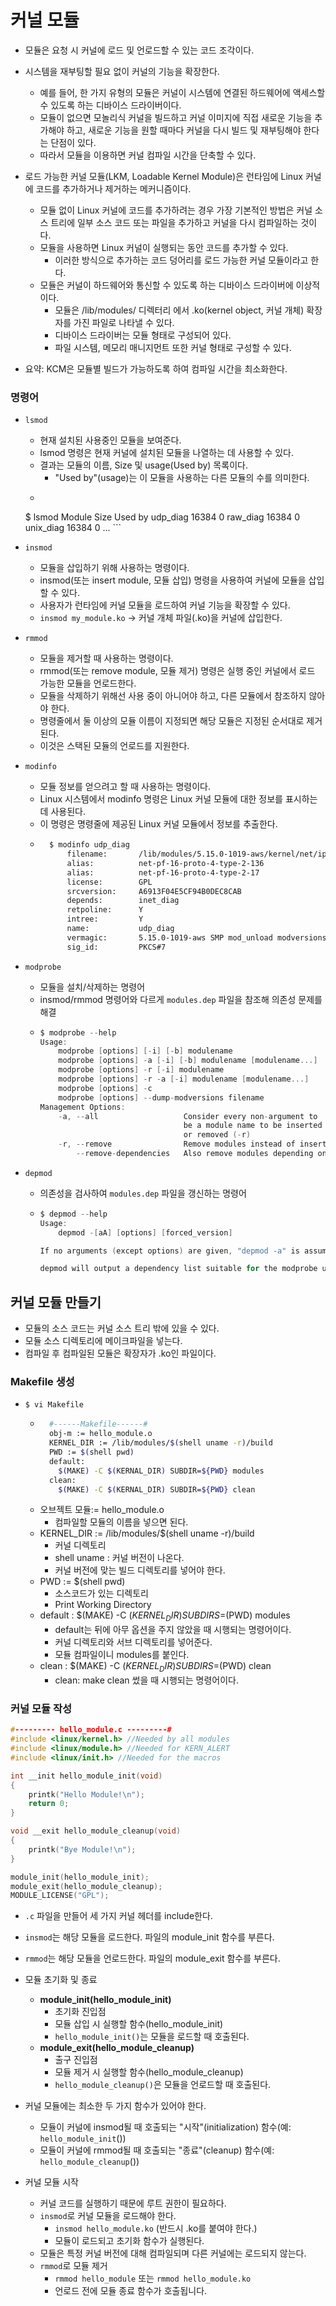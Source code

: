 # 커널 모듈

- 모듈은 요청 시 커널에 로드 및 언로드할 수 있는 코드 조각이다.
  
- 시스템을 재부팅할 필요 없이 커널의 기능을 확장한다.
    - 예를 들어, 한 가지 유형의 모듈은 커널이 시스템에 연결된 하드웨어에 액세스할 수 있도록 하는 디바이스 드라이버이다.
    - 모듈이 없으면 모놀리식 커널을 빌드하고 커널 이미지에 직접 새로운 기능을 추가해야 하고, 새로운 기능을 원할 때마다 커널을 다시 빌드 및 재부팅해야 한다는 단점이 있다.
    - 따라서 모듈을 이용하면 커널 컴파일 시간을 단축할 수 있다.
  
- 로드 가능한 커널 모듈(LKM, Loadable Kernel Module)은 런타임에 Linux 커널에 코드를 추가하거나 제거하는 메커니즘이다.
    - 모듈 없이 Linux 커널에 코드를 추가하려는 경우 가장 기본적인 방법은 커널 소스 트리에 일부 소스 코드 또는 파일을 추가하고 커널을 다시 컴파일하는 것이다.
    - 모듈을 사용하면 Linux 커널이 실행되는 동안 코드를 추가할 수 있다.
        - 이러한 방식으로 추가하는 코드 덩어리를 로드 가능한 커널 모듈이라고 한다.
    - 모듈은 커널이 하드웨어와 통신할 수 있도록 하는 디바이스 드라이버에 이상적이다.
        - 모듈은 /lib/modules/ 디렉터리 에서 .ko(kernel object, 커널 개체) 확장자를 가진 파일로 나타낼 수 있다.
        - 디바이스 드라이버는 모듈 형태로 구성되어 있다.
        - 파일 시스템, 메모리 매니지먼트 또한 커널 형태로 구성할 수 있다.
  
- 요약: KCM은 모듈별 빌드가 가능하도록 하여 컴파일 시간을 최소화한다.

### 명령어

- `lsmod`
    - 현재 설치된 사용중인 모듈을 보여준다.
    - lsmod 명령은 현재 커널에 설치된 모듈을 나열하는 데 사용할 수 있다.
    - 결과는 모듈의 이름, Size 및 usage(Used by) 목록이다.
        - "Used by"(usage)는 이 모듈을 사용하는 다른 모듈의 수를 의미한다.
    - ```bash
    $ lsmod
        Module                  Size  Used by
        udp_diag               16384  0
        raw_diag               16384  0
        unix_diag              16384  0
        ...
        ```

- `insmod`
    - 모듈을 삽입하기 위해 사용하는 명령이다.
    - insmod(또는 insert module, 모듈 삽입) 명령을 사용하여 커널에 모듈을 삽입할 수 있다.
    - 사용자가 런타임에 커널 모듈을 로드하여 커널 기능을 확장할 수 있다.
    - `insmod my_module.ko` -> 커널 개체 파일(.ko)을 커널에 삽입한다.

- `rmmod`
    - 모듈을 제거할 때 사용하는 명령이다.
    - rmmod(또는 remove module, 모듈 제거) 명령은 실행 중인 커널에서 로드 가능한 모듈을 언로드한다.
    - 모듈을 삭제하기 위해선 사용 중이 아니어야 하고, 다른 모듈에서 참조하지 않아야 한다.
    - 명령줄에서 둘 이상의 모듈 이름이 지정되면 해당 모듈은 지정된 순서대로 제거된다.
    - 이것은 스택된 모듈의 언로드를 지원한다.

- `modinfo`
    - 모듈 정보를 얻으려고 할 때 사용하는 명령이다.
    - Linux 시스템에서 modinfo 명령은 Linux 커널 모듈에 대한 정보를 표시하는 데 사용된다.
    - 이 명령은 명령줄에 제공된 Linux 커널 모듈에서 정보를 추출한다.
    - ```bash
        $ modinfo udp_diag 
            filename:       /lib/modules/5.15.0-1019-aws/kernel/net/ipv4/udp_diag.ko
            alias:          net-pf-16-proto-4-type-2-136
            alias:          net-pf-16-proto-4-type-2-17
            license:        GPL
            srcversion:     A6913F04E5CF94B0DEC8CAB
            depends:        inet_diag
            retpoline:      Y
            intree:         Y
            name:           udp_diag
            vermagic:       5.15.0-1019-aws SMP mod_unload modversions 
            sig_id:         PKCS#7
        ```

- `modprobe`
  - 모듈을 설치/삭제하는 명령어
  - insmod/rmmod 명령어와 다르게 `modules.dep` 파일을 참조해 의존성 문제를 해결
  - ```c
    $ modprobe --help
    Usage:
        modprobe [options] [-i] [-b] modulename
        modprobe [options] -a [-i] [-b] modulename [modulename...]
        modprobe [options] -r [-i] modulename
        modprobe [options] -r -a [-i] modulename [modulename...]
        modprobe [options] -c
        modprobe [options] --dump-modversions filename
    Management Options:
        -a, --all                   Consider every non-argument to
                                    be a module name to be inserted
                                    or removed (-r)
        -r, --remove                Remove modules instead of inserting
            --remove-dependencies   Also remove modules depending on it
    ```
  
- `depmod`
  - 의존성을 검사하여 `modules.dep` 파일을 갱신하는 명령어
  - ```c
    $ depmod --help
    Usage:
        depmod -[aA] [options] [forced_version]

    If no arguments (except options) are given, "depmod -a" is assumed

    depmod will output a dependency list suitable for the modprobe utility.
    ```

## 커널 모듈 만들기

- 모듈의 소스 코드는 커널 소스 트리 밖에 있을 수 있다.
- 모듈 소스 디렉토리에 메이크파일을 넣는다.
- 컴파일 후 컴파일된 모듈은 확장자가 .ko인 파일이다.

### Makefile 생성

- `$ vi Makefile`
    - ```bash
        #------Makefile------#
        obj-m := hello_module.o
        KERNEL_DIR := /lib/modules/$(shell uname -r)/build
        PWD := $(shell pwd)
        default:
          $(MAKE) -C $(KERNAL_DIR) SUBDIR=${PWD} modules
        clean:
          $(MAKE) -C $(KERNAL_DIR) SUBDIR=${PWD} clean
         ```
    - 오브젝트 모듈:= hello_module.o
        - 컴파일할 모듈의 이름을 넣으면 된다.
    - KERNEL_DIR := /lib/modules/$(shell uname -r)/build
        - 커널 디렉토리
        - shell uname : 커널 버전이 나온다.
        - 커널 버전에 맞는 빌드 디렉토리를 넣어야 한다.
    - PWD := $(shell pwd)
        - 소스코드가 있는 디렉토리
        - Print Working Directory
    - default : $(MAKE) -C $(KERNEL_DIR) SUBDIRS=$(PWD) modules
        - default는 뒤에 아무 옵션을 주지 않았을 때 시행되는 명령어이다.
        - 커널 디렉토리와 서브 디렉토리를 넣어준다.
        - 모듈 컴파일이니 modules를 붙인다.
    - clean : $(MAKE) -C $(KERNEL_DIR) SUBDIRS=$(PWD) clean
        - clean: make clean 썼을 때 시행되는 명령어이다.

### 커널 모듈 작성
```c
#--------- hello_module.c ---------#
#include <linux/kernel.h> //Needed by all modules
#include <linux/module.h> //Needed for KERN_ALERT
#include <linux/init.h> //Needed for the macros

int __init hello_module_init(void)
{
	printk("Hello Module!\n");
	return 0;
}

void __exit hello_module_cleanup(void)
{
	printk("Bye Module!\n");
}

module_init(hello_module_init); 
module_exit(hello_module_cleanup); 
MODULE_LICENSE("GPL");
```

- `.c` 파일을 만들어 세 가지 커널 헤더를 include한다.
- `insmod`는 해당 모듈을 로드한다. 파일의 module_init 함수를 부른다.
- `rmmod`는 해당 모듈을 언로드한다. 파일의 module_exit 함수를 부른다.

- 모듈 초기화 및 종료
    - **module_init(hello_module_init)**
        - 초기화 진입점
        - 모듈 삽입 시 실행할 함수(hello_module_init)
        - `hello_module_init()`는 모듈을 로드할 때 호출된다.
    - **module_exit(hello_module_cleanup)**
        - 출구 진입점
        - 모듈 제거 시 실행할 함수(hello_module_cleanup)
        - `hello_module_cleanup()`은 모듈을 언로드할 때 호출된다.
- 커널 모듈에는 최소한 두 가지 함수가 있어야 한다.
    - 모듈이 커널에 insmod될 때 호출되는 "시작"(initialization) 함수(예: `hello_module_init`())
    - 모듈이 커널에 rmmod될 때 호출되는 "종료"(cleanup) 함수(예: `hello_module_cleanup`())
- 커널 모듈 시작
    - 커널 코드를 실행하기 때문에 루트 권한이 필요하다.
    - `insmod`로 커널 모듈을 로드해야 한다.
        - `insmod hello_module.ko` (반드시 .ko를 붙여야 한다.)
        - 모듈이 로드되고 초기화 함수가 실행된다.
    - 모듈은 특정 커널 버전에 대해 컴파일되며 다른 커널에는 로드되지 않는다.
    - `rmmod`로 모듈 제거
        - `rmmod hello_module` 또는 `rmmod hello_module.ko`
        - 언로드 전에 모듈 종료 함수가 호출됩니다.
